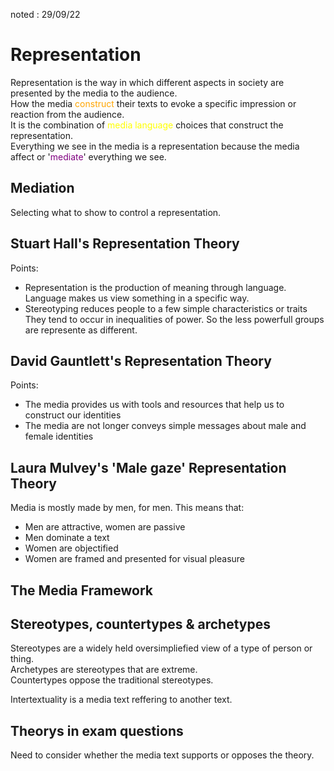 noted : 29/09/22

# Representation

Representation is the way in which different aspects in society are presented by the media to the audience.  
How the media <span style="color: orange">construct</span> their texts to evoke a specific impression or reaction from the audience.  
It is the combination of <span style="color: yellow">media language</span> choices that construct the representation.  
Everything we see in the media is a representation because the media affect or '<span style="color: purple">mediate</span>' everything we see.

## Mediation

Selecting what to show to control a representation.

## Stuart Hall's Representation Theory

Points:

- Representation is the production of meaning through language.<br>Language makes us view something in a specific way.
- Stereotyping reduces people to a few simple characteristics or traits<br>They tend to occur in inequalities of power. So the less powerfull groups are represente as different.

## David Gauntlett's Representation Theory

Points:

- The media provides us with tools and resources that help us to construct our identities
- The media are not longer conveys simple messages about male and female identities

## Laura Mulvey's 'Male gaze' Representation Theory

Media is mostly made by men, for men. This means that:

- Men are attractive, women are passive
- Men dominate a text
- Women are objectified
- Women are framed and presented for visual pleasure

## The Media Framework

## Stereotypes, countertypes & archetypes

Stereotypes are a widely held oversimpliefied view of a type of person or thing.  
Archetypes are stereotypes that are extreme.  
Countertypes oppose the traditional stereotypes.

Intertextuality is a media text reffering to another text.

## Theorys in exam questions

Need to consider whether the media text supports or opposes the theory.
